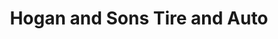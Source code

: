 ---
title: "Hogan and Sons Tire and Auto"
url: /south-riding/hogan-and-sons-tire-and-auto/
shop: Autowerkstatt
---